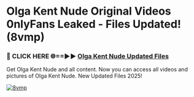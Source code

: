 # Olga Kent Nude Original Videos 0nlyFans Leaked - Files Updated! (8vmp)

<h3>🔴 CLICK HERE 🌐==►► <a href="https://tinyurl.com/yrmya6cz" rel="nofollow">Olga Kent Nude Updated Files</a></h3>

Get Olga Kent Nude and all content. Now you can access all videos and pictures of Olga Kent Nude. New Updated Files 2025!

[![8vmp](https://i.imgur.com/FMdXYCs.gif)](https://tinyurl.com/yrmya6cz)
